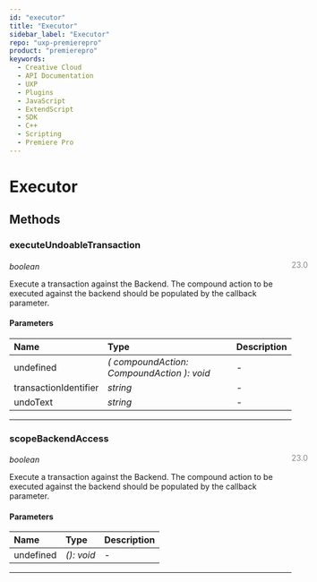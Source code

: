 ```yaml
---
id: "executor"
title: "Executor"
sidebar_label: "Executor"
repo: "uxp-premierepro"
product: "premierepro"
keywords:
  - Creative Cloud
  - API Documentation
  - UXP
  - Plugins
  - JavaScript
  - ExtendScript
  - SDK
  - C++
  - Scripting
  - Premiere Pro
---
```


# Executor  

## Methods

### executeUndoableTransaction

<span class="minversion" style="display: block; margin-bottom: -1em; margin-left: 36em; float:left; opacity:0.5;">23.0</span>

*boolean*
  
Execute a transaction against the Backend. The compound action to be executed against the backend should be populated by the callback parameter.

#### Parameters

| Name | Type | Description |
| :------ | :------ | :------ |
| undefined | *( compoundAction: CompoundAction ): void* | - |
| transactionIdentifier | *string* | - |
| undoText | *string* | - |

___

### scopeBackendAccess

<span class="minversion" style="display: block; margin-bottom: -1em; margin-left: 36em; float:left; opacity:0.5;">23.0</span>

*boolean*
  
Execute a transaction against the Backend. The compound action to be executed against the backend should be populated by the callback parameter.

#### Parameters

| Name | Type | Description |
| :------ | :------ | :------ |
| undefined | *(): void* | - |

___
